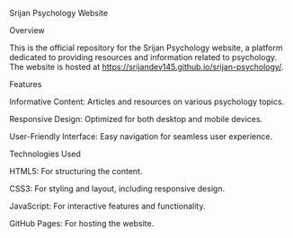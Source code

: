 Srijan Psychology Website

Overview

This is the official repository for the Srijan Psychology website, a platform dedicated to providing resources and information related to psychology. The website is hosted at https://srijandev145.github.io/srijan-psychology/.

Features





Informative Content: Articles and resources on various psychology topics.



Responsive Design: Optimized for both desktop and mobile devices.



User-Friendly Interface: Easy navigation for seamless user experience.

Technologies Used





HTML5: For structuring the content.



CSS3: For styling and layout, including responsive design.



JavaScript: For interactive features and functionality.



GitHub Pages: For hosting the website.
